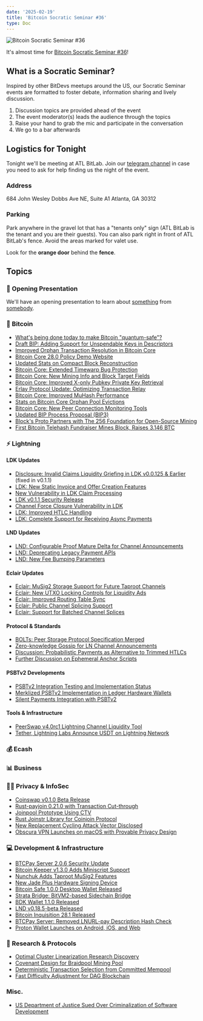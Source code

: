 ```yaml
---
date: '2025-02-19'
title: 'Bitcoin Socratic Seminar #36'
type: Doc
---
```


![Bitcoin Socratic Seminar #36](/bitcoin-socratic-seminar-36.jpg)

It's almost time for <a href="https://www.meetup.com/atlantabitdevs/">Bitcoin Socratic Seminar #36</a>!

## What is a Socratic Seminar?

Inspired by other BitDevs meetups around the US, our Socratic Seminar events are formatted to foster debate, information sharing and lively discussion.

1. Discussion topics are provided ahead of the event
2. The event moderator(s) leads the audience through the topics
3. Raise your hand to grab the mic and participate in the conversation
4. We go to a bar afterwards

## Logistics for Tonight

Tonight we'll be meeting at ATL BitLab. Join our <a href="https://atlantabitdevs.org/telegram/" target="_blank">telegram channel</a> in case you need to ask for help finding us the night of the event.

### Address

684 John Wesley Dobbs Ave NE,
Suite A1
Atlanta, GA 30312

### Parking

Park anywhere in the gravel lot that has a "tenants only" sign (ATL BitLab is the tenant and you are their guests). You can also park right in front of ATL BitLab's fence. Avoid the areas marked for valet use.

Look for the **orange door** behind the **fence**.

## Topics

### 🤙 Opening Presentation

We'll have an opening presentation to learn about [something](/#) from [somebody](/#).

### 🧡 Bitcoin

- [What's being done today to make Bitcoin "quantum-safe"?](https://bitcoin.stackexchange.com/questions/125171/what-exactly-is-being-done-today-to-make-bitcoin-quantum-safe)
- [Draft BIP: Adding Support for Unspendable Keys in Descriptors](https://bitcoinops.org/en/newsletters/2025/01/24/#draft-bip-for-unspendable-keys-in-descriptors)
- [Improved Orphan Transaction Resolution in Bitcoin Core](https://bitcoinops.org/en/newsletters/2025/01/24/#bitcoin-core-31397)
- [Bitcoin Core 28.0 Policy Demo Website](https://bitcoinops.org/en/newsletters/2025/01/24/#bitcoin-core-28-0-policy-demonstration)
- [Updated Stats on Compact Block Reconstruction](https://bitcoinops.org/en/newsletters/2025/01/31/#updated-stats-on-compact-block-reconstruction)
- [Bitcoin Core: Extended Timewarp Bug Protection](https://bitcoinops.org/en/newsletters/2025/01/31/#bitcoin-core-31376)
- [Bitcoin Core: New Mining Info and Block Target Fields](https://bitcoinops.org/en/newsletters/2025/01/31/#bitcoin-core-31583)
- [Bitcoin Core: Improved X-only Pubkey Private Key Retrieval](https://bitcoinops.org/en/newsletters/2025/01/31/#bitcoin-core-31590)
- [Erlay Protocol Update: Optimizing Transaction Relay](https://bitcoinops.org/en/newsletters/2025/02/07/#erlay-update)
- [Bitcoin Core: Improved MuHash Performance](https://bitcoinops.org/en/newsletters/2025/02/07/#bitcoin-core-21590)
- [Stats on Bitcoin Core Orphan Pool Evictions](https://bitcoinops.org/en/newsletters/2025/02/14/#stats-on-orphan-evictions)
- [Bitcoin Core: New Peer Connection Monitoring Tools](https://bitcoinops.org/en/newsletters/2025/02/14/#bitcoin-core-25832)
- [Updated BIP Process Proposal (BIP3)](https://bitcoinops.org/en/newsletters/2025/02/14/#updated-proposal-for-updated-bip-process)
- [Block's Proto Partners with The 256 Foundation for Open-Source Mining](https://www.nobsbitcoin.com/blocks-proto-partners-with-the-256-foundation-to-support-open-source-bitcoin-mining/)
- [First Bitcoin Telehash Fundraiser Mines Block, Raises 3.146 BTC](https://www.nobsbitcoin.com/the-first-ever-bitcoin-hashrate-fundraiser-actually-found-a-block-2/)

### ⚡️ Lightning

#### LDK Updates

- [Disclosure: Invalid Claims Liquidity Griefing in LDK v0.0.125 & Earlier](https://morehouse.github.io/lightning/ldk-invalid-claims-liquidity-griefing/) (fixed in v0.1.1)
- [LDK: New Static Invoice and Offer Creation Features](https://bitcoinops.org/en/newsletters/2025/01/24/#ldk-3408)
- [New Vulnerability in LDK Claim Processing](https://bitcoinops.org/en/newsletters/2025/01/31/#vulnerability-in-ldk-claim-processing)
- [LDK v0.1.1 Security Release](https://bitcoinops.org/en/newsletters/2025/01/31/#ldk-v0-1-1)
- [Channel Force Closure Vulnerability in LDK](https://bitcoinops.org/en/newsletters/2025/02/07/#channel-force-closure-vulnerability-in-ldk)
- [LDK: Improved HTLC Handling](https://bitcoinops.org/en/newsletters/2025/02/07/#ldk-3556)
- [LDK: Complete Support for Receiving Async Payments](https://bitcoinops.org/en/newsletters/2025/02/14/#ldk-3440)

#### LND Updates

- [LND: Configurable Proof Mature Delta for Channel Announcements](https://bitcoinops.org/en/newsletters/2025/01/24/#lnd-9405)
- [LND: Deprecating Legacy Payment APIs](https://bitcoinops.org/en/newsletters/2025/02/07/#lnd-9456)
- [LND: New Fee Bumping Parameters](https://bitcoinops.org/en/newsletters/2025/02/14/#lnd-9470)

#### Eclair Updates

- [Eclair: MuSig2 Storage Support for Future Taproot Channels](https://bitcoinops.org/en/newsletters/2025/01/24/#eclair-2896)
- [Eclair: New UTXO Locking Controls for Liquidity Ads](https://bitcoinops.org/en/newsletters/2025/01/31/#eclair-2982)
- [Eclair: Improved Routing Table Sync](https://bitcoinops.org/en/newsletters/2025/02/07/#eclair-2983)
- [Eclair: Public Channel Splicing Support](https://bitcoinops.org/en/newsletters/2025/02/07/#eclair-2968)
- [Eclair: Support for Batched Channel Splices](https://bitcoinops.org/en/newsletters/2025/02/14/#eclair-2989)

#### Protocol & Standards

- [BOLTs: Peer Storage Protocol Specification Merged](https://bitcoinops.org/en/newsletters/2025/01/31/#bolts-1110)
- [Zero-knowledge Gossip for LN Channel Announcements](https://bitcoinops.org/en/newsletters/2025/02/07/#zero-knowledge-gossip-for-ln-channel-announcements)
- [Discussion: Probabilistic Payments as Alternative to Trimmed HTLCs](https://bitcoinops.org/en/newsletters/2025/02/14/#continued-discussion-about-probabilistic-payments)
- [Further Discussion on Ephemeral Anchor Scripts](https://bitcoinops.org/en/newsletters/2025/02/14/#continued-discussion-about-ephemeral-anchor-scripts-for-ln)

#### PSBTv2 Developments

- [PSBTv2 Integration Testing and Implementation Status](https://bitcoinops.org/en/newsletters/2025/01/24/#psbtv2-integration-testing)
- [Merklized PSBTv2 Implementation in Ledger Hardware Wallets](https://bitcoinops.org/en/newsletters/2025/01/24/#merklized-psbtv2)
- [Silent Payments Integration with PSBTv2](https://bitcoinops.org/en/newsletters/2025/01/24/#silent-payments-psbtv2)

#### Tools & Infrastructure

- [PeerSwap v4.0rc1 Lightning Channel Liquidity Tool](https://bitcoinops.org/en/newsletters/2025/01/24/#peerswap-v4-0rc1)
- [Tether, Lightning Labs Announce USDT on Lightning Network](https://tether.io/news/tether-brings-usdt-to-bitcoins-lightning-network-ushering-in-a-new-era-of-unstoppable-technology/)

### 💰 Ecash

### 📊 Business

### 🕵️‍♂️ Privacy & InfoSec

- [Coinswap v0.1.0 Beta Release](https://bitcoinops.org/en/newsletters/2025/01/24/#coinswap-v0-1-0-released)
- [Rust-payjoin 0.21.0 with Transaction Cut-through](https://bitcoinops.org/en/newsletters/2025/01/24/#rust-payjoin-0-21-0-released)
- [Joinpool Prototype Using CTV](https://bitcoinops.org/en/newsletters/2025/01/24/#joinpool-prototype-using-ctv)
- [Rust Joinstr Library for Coinjoin Protocol](https://bitcoinops.org/en/newsletters/2025/01/24/#rust-joinstr-library-announced)
- [New Replacement Cycling Attack Vector Disclosed](https://bitcoinops.org/en/newsletters/2025/01/31/#replacement-cycling-attacks-with-miner-exploitation)
- [Obscura VPN Launches on macOS with Provable Privacy Design](https://www.nobsbitcoin.com/obscura-vpn-is-now-available-on-macos/)

### 💻 Development & Infrastructure

- [BTCPay Server 2.0.6 Security Update](https://bitcoinops.org/en/newsletters/2025/01/24/#btcpay-server-2-0-6)
- [Bitcoin Keeper v1.3.0 Adds Miniscript Support](https://bitcoinops.org/en/newsletters/2025/01/24/#bitcoin-keeper-adds-miniscript-support)
- [Nunchuk Adds Taproot MuSig2 Features](https://bitcoinops.org/en/newsletters/2025/01/24/#nunchuk-adds-taproot-musig2-features)
- [New Jade Plus Hardware Signing Device](https://bitcoinops.org/en/newsletters/2025/01/24/#jade-plus-signing-device-announced)
- [Bitcoin Safe 1.0.0 Desktop Wallet Released](https://bitcoinops.org/en/newsletters/2025/01/24/#bitcoin-safe-1-0-0-released)
- [Strata Bridge: BitVM2-based Sidechain Bridge](https://bitcoinops.org/en/newsletters/2025/01/24/#strata-bridge-announced)
- [BDK Wallet 1.1.0 Released](https://bitcoinops.org/en/newsletters/2025/02/07/#bdk-wallet-1-1-0)
- [LND v0.18.5-beta Released](https://bitcoinops.org/en/newsletters/2025/02/14/#lnd-v0-18-5-beta)
- [Bitcoin Inquisition 28.1 Released](https://bitcoinops.org/en/newsletters/2025/02/14/#bitcoin-inquisition-28-1)
- [BTCPay Server: Removed LNURL-pay Description Hash Check](https://bitcoinops.org/en/newsletters/2025/02/14/#btcpay-server-6580)
- [Proton Wallet Launches on Android, iOS, and Web](https://www.nobsbitcoin.com/proton-wallet-v0-0-57-0/)

### 📝 Research & Protocols

- [Optimal Cluster Linearization Research Discovery](https://bitcoinops.org/en/newsletters/2025/02/07/#discovery-of-previous-research-for-finding-optimal-cluster-linearization)
- [Covenant Design for Braidpool Mining Pool](https://bitcoinops.org/en/newsletters/2025/02/07/#request-for-a-covenant-design-supporting-braidpool)
- [Deterministic Transaction Selection from Committed Mempool](https://bitcoinops.org/en/newsletters/2025/02/07/#deterministic-transaction-selection-from-a-committed-mempool)
- [Fast Difficulty Adjustment for DAG Blockchain](https://bitcoinops.org/en/newsletters/2025/02/07/#fast-difficulty-adjustment-algorithm-for-a-dag-blockchain)

### Misc.

- [US Department of Justice Sued Over Criminalization of Software Development](https://www.nobsbitcoin.com/doj-sued-over-criminalization-of-software-development/)
